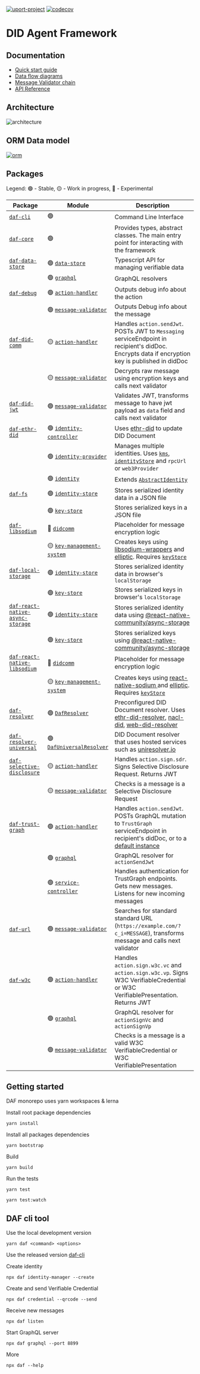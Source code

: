 [![uport-project](https://circleci.com/gh/uport-project/daf.svg?style=svg)](https://circleci.com/gh/uport-project/daf/tree/master)
[![codecov](https://codecov.io/gh/uport-project/daf/branch/master/graph/badge.svg)](https://codecov.io/gh/uport-project/daf)

# DID Agent Framework

## Documentation

- [Quick start guide](docs/QuickStart.md)
- [Data flow diagrams](docs/DataFlows.md)
- [Message Validator chain](docs/MessageValidator.md)
- [API Reference](docs/api/index.md)

## Architecture

![architecture](docs/assets/architecture.png)

## ORM Data model
[![orm](docs/assets/orm-data-model.png)](docs/assets/orm-data-model.png)

## Packages

Legend: 🟢 - Stable, 🟡 - Work in progress, 🔴 - Experimental

| Package                                                                     | Module                                                                                         | Description                                                                                                                                                                                                                                                       |
| --------------------------------------------------------------------------- | ---------------------------------------------------------------------------------------------- | ----------------------------------------------------------------------------------------------------------------------------------------------------------------------------------------------------------------------------------------------------------------- |
| [`daf-cli`](packages/daf-cli)                                               | 🟢                                                                                             | Command Line Interface                                                                                                                                                                                                                                            |
| [`daf-core`](packages/daf-core)                                             | 🟢                                                                                             | Provides types, abstract classes. The main entry point for interacting with the framework                                                                                                                                                                         |
| [`daf-data-store`](packages/daf-data-store)                                 | 🟢 [`data-store`](packages/daf-data-store/src/data-store.ts)                                   | Typescript API for managing verifiable data                                                                                                                                                                                                                       |
|                                                                             | 🟢 [`graphql`](packages/daf-data-store/src/graphql.ts)                                         | GraphQL resolvers                                                                                                                                                                                                                                                 |
| [`daf-debug`](packages/daf-debug)                                           | 🟢 [`action-handler`](packages/daf-debug/src/action-handler.ts)                                | Outputs debug info about the action                                                                                                                                                                                                                               |
|                                                                             | 🟢 [`message-validator`](packages/daf-debug/src/message-validator.ts)                          | Outputs Debug info about the message                                                                                                                                                                                                                              |
| [`daf-did-comm`](packages/daf-did-comm)                                     | 🟡 [`action-handler`](packages/daf-did-comm/src/action-handler.ts)                             | Handles `action.sendJwt`. POSTs JWT to `Messaging` serviceEndpoint in recipient's didDoc. Encrypts data if encryption key is published in didDoc                                                                                                                  |
|                                                                             | 🟡 [`message-validator`](packages/daf-did-comm/src/message-validator.ts)                       | Decrypts raw message using encryption keys and calls next validator                                                                                                                                                                                               |
| [`daf-did-jwt`](packages/daf-did-jwt)                                       | 🟢 [`message-validator`](packages/daf-did-jwt/src/message-validator.ts)                        | Validates JWT, transforms message to have jwt payload as `data` field and calls next validator                                                                                                                                                                    |
| [`daf-ethr-did`](packages/daf-ethr-did)                                     | 🟢 [`identity-controller`](packages/daf-ethr-did/src/identity-controller.ts)                   | Uses [ethr-did](https://github.com/uport-project/ethr-did) to update DID Document                                                                                                                                                                                 |
|                                                                             | 🟢 [`identity-provider`](packages/daf-ethr-did/src/identity-provider.ts)                       | Manages multiple identities. Uses [`kms`](packages/daf-core/src/identity/abstract-key-management-system.ts), [`identityStore`](packages/daf-core/src/identity/abstract-identity-store.ts) and `rpcUrl` or `web3Provider`                                          |
|                                                                             | 🟢 [`identity`](packages/daf-ethr-did/src/identity.ts)                                         | Extends [`AbstractIdentity`](packages/daf-core/src/identity/abstract-identity.ts)                                                                                                                                                                                 |
| [`daf-fs`](packages/daf-fs)                                                 | 🟢 [`identity-store`](packages/daf-fs/src/identity-store.ts)                                   | Stores serialized identity data in a JSON file                                                                                                                                                                                                                    |
|                                                                             | 🟢 [`key-store`](packages/daf-fs/src/key-store.ts)                                             | Stores serialized keys in a JSON file                                                                                                                                                                                                                             |
| [`daf-libsodium`](packages/daf-libsodium)                                   | 🔴 [`didcomm`](packages/daf-libsodium/src/didcomm.ts)                                          | Placeholder for message encryption logic                                                                                                                                                                                                                          |
|                                                                             | 🟡 [`key-management-system`](packages/daf-libsodium/src/key-management-system.ts)              | Creates keys using [libsodium-wrappers](https://github.com/jedisct1/libsodium.js) and [elliptic](https://github.com/indutny/elliptic). Requires [`keyStore`](packages/daf-core/src/identity/abstract-key-store.ts)                                                |
| [`daf-local-storage`](packages/daf-local-storage)                           | 🟢 [`identity-store`](packages/daf-local-storage/src/identity-store.ts)                        | Stores serialized identity data in browser's `localStorage`                                                                                                                                                                                                       |
|                                                                             | 🟢 [`key-store`](packages/daf-local-storage/src/key-store.ts)                                  | Stores serialized keys in browser's `localStorage`                                                                                                                                                                                                                |
| [`daf-react-native-async-storage`](packages/daf-react-native-async-storage) | 🟢 [`identity-store`](packages/daf-react-native-async-storage/src/identity-store.ts)           | Stores serialized identity data using [@react-native-community/async-storage](https://github.com/react-native-community/async-storage)                                                                                                                            |
|                                                                             | 🟢 [`key-store`](packages/daf-react-native-async-storage/src/key-store.ts)                     | Stores serialized keys using [@react-native-community/async-storage](https://github.com/react-native-community/async-storage)                                                                                                                                     |
| [`daf-react-native-libsodium`](packages/daf-react-native-libsodium)         | 🔴 [`didcomm`](packages/daf-react-native-libsodium/src/didcomm.ts)                             | Placeholder for message encryption logic                                                                                                                                                                                                                          |
|                                                                             | 🟡 [`key-management-system`](packages/daf-react-native-libsodium/src/key-management-system.ts) | Creates keys using [react-native-sodium ](https://github.com/lyubo/react-native-sodium) and [elliptic](https://github.com/indutny/elliptic). Requires [`keyStore`](packages/daf-core/src/identity/abstract-key-store.ts)                                          |
| [`daf-resolver`](packages/daf-resolver)                                     | 🟢 [`DafResolver`](packages/daf-resolver/src/resolver.ts)                                      | Preconfigured DID Document resolver. Uses [ethr-did-resolver](https://github.com/decentralized-identity/ethr-did-resolver), [nacl-did](https://github.com/uport-project/nacl-did), [web-did-resolver](https://github.com/decentralized-identity/web-did-resolver) |
| [`daf-resolver-universal`](packages/daf-resolver-universal)                 | 🟢 [`DafUniversalResolver`](packages/daf-resolver-universal/src/resolver.ts)                   | DID Document resolver that uses hosted services such as [uniresolver.io](https://uniresolver.io)                                                                                                                                                                  |
| [`daf-selective-disclosure`](packages/daf-selective-disclosure)             | 🟡 [`action-handler`](packages/daf-selective-disclosure/src/action-handler.ts)                 | Handles `action.sign.sdr`. Signs Selective Disclosure Request. Returns JWT                                                                                                                                                                                        |
|                                                                             | 🟡 [`message-validator`](packages/daf-selective-disclosure/src/message-validator.ts)           | Checks is a message is a Selective Disclosure Request                                                                                                                                                                                                             |
| [`daf-trust-graph`](packages/daf-trust-graph)                               | 🟢 [`action-handler`](packages/daf-trust-graph/src/action-handler.ts)                          | Handles `action.sendJwt`. POSTs GraphQL mutation to `TrustGraph` serviceEndpoint in recipient's didDoc, or to a [default instance](https://trustgraph.uport.me/graphql)                                                                                           |
|                                                                             | 🟢 [`graphql`](packages/daf-trust-graph/src/graphql.ts)                                        | GraphQL resolver for `actionSendJwt`                                                                                                                                                                                                                              |
|                                                                             | 🟢 [`service-controller`](packages/daf-trust-graph/src/service-controller.ts)                  | Handles authentication for TrustGraph endpoints. Gets new messages. Listens for new incoming messages                                                                                                                                                             |
| [`daf-url`](packages/daf-url)                                               | 🟢 [`message-validator`](packages/daf-url/src/message-validator.ts)                            | Searches for standard standard URL (`https://example.com/?c_i=MESSAGE`), transforms message and calls next validator                                                                                                                                              |
| [`daf-w3c`](packages/daf-w3c)                                               | 🟢 [`action-handler`](packages/daf-w3c/src/action-handler.ts)                                  | Handles `action.sign.w3c.vc` and `action.sign.w3c.vp`. Signs W3C VerifiableCredential or W3C VerifiablePresentation. Returns JWT                                                                                                                                  |
|                                                                             | 🟢 [`graphql`](packages/daf-w3c/src/graphql.ts)                                                | GraphQL resolver for `actionSignVc` and `actionSignVp`                                                                                                                                                                                                            |
|                                                                             | 🟢 [`message-validator`](packages/daf-w3c/src/message-validator.ts)                            | Checks is a message is a valid W3C VerifiableCredential or W3C VerifiablePresentation                                                                                                                                                                             |

## Getting started

DAF monorepo uses yarn workspaces & lerna

Install root package dependencies

```
yarn install
```

Install all packages dependencies

```
yarn bootstrap
```

Build

```
yarn build
```

Run the tests

```
yarn test
```

```
yarn test:watch
```

## DAF cli tool

Use the local development version

```
yarn daf <command> <options>
```

Use the released version [daf-cli](packages/daf-cli)

Create identity

```
npx daf identity-manager --create
```

Create and send Verifiable Credential

```
npx daf credential --qrcode --send
```

Receive new messages

```
npx daf listen
```

Start GraphQL server

```
npx daf graphql --port 8899
```

More

```
npx daf --help
```
